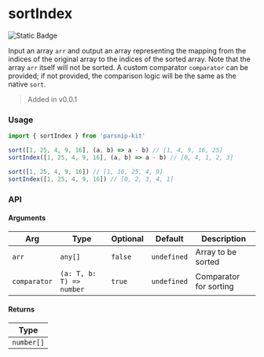 # sortIndex
![Static Badge](https://img.shields.io/badge/Coverage-100.00%-FF8C00)
      
Input an array `arr` and output an array representing the mapping from the indices of the original array to the indices of the sorted array. Note that the array `arr` itself will not be sorted. A custom comparator `comparator` can be provided; if not provided, the comparison logic will be the same as the native `sort`.

> Added in v0.0.1



### Usage

```ts
import { sortIndex } from 'parsnip-kit'

sort([1, 25, 4, 9, 16], (a, b) => a - b) // [1, 4, 9, 16, 25]
sortIndex([1, 25, 4, 9, 16], (a, b) => a - b) // [0, 4, 1, 2, 3]

sort([1, 25, 4, 9, 16]) // [1, 16, 25, 4, 9]
sortIndex([1, 25, 4, 9, 16]) // [0, 2, 3, 4, 1]
```


### API

#### Arguments

| Arg | Type | Optional | Default | Description |
| --- | --- | --- | --- | --- |
| `arr` | `any[]` | `false` | `undefined` | Array to be sorted |
| `comparator` | `(a: T, b: T) => number` | `true` | `undefined` | Comparator for sorting |

#### Returns

| Type |
| ---  |
| `number[]`  |